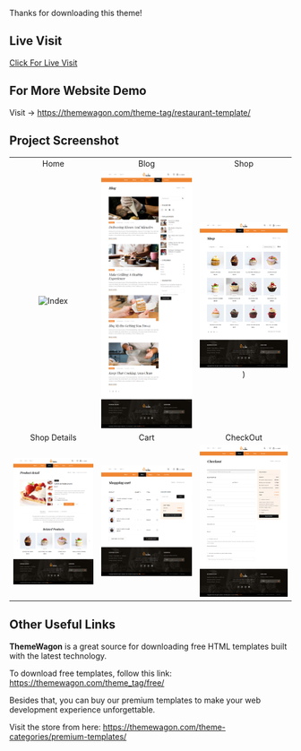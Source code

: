 Thanks for downloading this theme!

## Live Visit
[Click For Live Visit](https://learnwithfair.github.io/html-template-restaurant-cake-main/)

## For More Website Demo
Visit -> https://themewagon.com/theme-tag/restaurant-template/

## Project Screenshot

|   |   |   |
|:---:|:---:|:---:|
|Home|Blog|Shop|
|![Index](https://github.com/learnwithfair/html-template-restaurant-cake-main/blob/main/Screenshot/Home.png)|![Blog](https://github.com/learnwithfair/html-template-restaurant-cake-main/blob/main/Screenshot/Blog.png)|![Shop](https://github.com/learnwithfair/html-template-restaurant-cake-main/blob/main/Screenshot/Shop.png))|
|Shop Details|Cart|CheckOut|
| ![Shop Details](https://github.com/learnwithfair/html-template-restaurant-cake-main/blob/main/Screenshot/Shop%20Details.png)| ![Cart](https://github.com/learnwithfair/html-template-restaurant-cake-main/blob/main/Screenshot/Cart.png)|![Check Out](https://github.com/learnwithfair/html-template-restaurant-cake-main/blob/main/Screenshot/Check%20Out.png)
## Other Useful Links

**ThemeWagon** is a great source for downloading free HTML templates built with the latest technology.

To download free templates, follow this link: https://themewagon.com/theme_tag/free/

Besides that, you can buy our premium templates to make your web development experience unforgettable.

Visit the store from here: https://themewagon.com/theme-categories/premium-templates/



